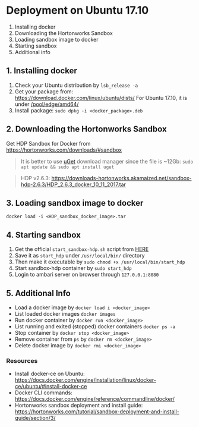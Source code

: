 # Deployment on Ubuntu 17.10
1. Installing docker
2. Downloading the Hortonworks Sandbox
3. Loading sandbox image to docker
4. Starting sandbox
5. Additional info

## 1. Installing docker
1. Check your Ubuntu distribution by `lsb_release -a`
2. Get your package from: https://download.docker.com/linux/ubuntu/dists/ For Ubuntu 17.10, it is under [/pool/edge/amd64/](https://download.docker.com/linux/ubuntu/dists/artful/pool/edge/amd64/)
3. Install package: `sudo dpkg -i <docker_package>.deb`

## 2. Downloading the Hortonworks Sandbox
Get HDP Sandbox for Docker from https://hortonworks.com/downloads/#sandbox

> It is better to use [uGet](http://ugetdm.com/) download manager since the file is ~12Gb: `sudo apt update && sudo apt install uget`

> HDP v2.6.3: https://downloads-hortonworks.akamaized.net/sandbox-hdp-2.6.3/HDP_2.6.3_docker_10_11_2017.tar

## 3. Loading sandbox image to docker

`docker load -i <HDP_sandbox_docker_image>.tar`

## 4. Starting sandbox
1. Get the official `start_sandbox-hdp.sh` script from [HERE](https://raw.githubusercontent.com/hortonworks/data-tutorials/master/tutorials/hdp/sandbox-deployment-and-install-guide/assets/start_sandbox-hdp.sh)
2. Save it as `start_hdp` under `/usr/local/bin/` directory
3. Then make it executable by `sudo chmod +x /usr/local/bin/start_hdp`
4. Start sandbox-hdp container by `sudo start_hdp`
5. Login to ambari server on browser through `127.0.0.1:8080`

## 5. Additional Info
* Load a docker image by `docker load i <docker_image>`
* List loaded docker images `docker images`
* Run docker container by `docker run <docker_image>`
* List running and exited (stopped) docker containers `docker ps -a`
* Stop container by `docker stop <docker_image>`
* Remove container from `ps` by `docker rm <docker_image>`
* Delete docker image by `docker rmi <docker_image>`

### Resources
* Install docker-ce on Ubuntu: https://docs.docker.com/engine/installation/linux/docker-ce/ubuntu/#install-docker-ce
* Docker CLI commands: https://docs.docker.com/engine/reference/commandline/docker/
* Hortonworks sandbox deployment and install guide: https://hortonworks.com/tutorial/sandbox-deployment-and-install-guide/section/3/

